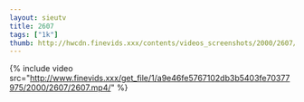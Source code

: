 ```yaml
--- 
layout: sieutv
title: 2607
tags: ["1k"]
thumb: http://hwcdn.finevids.xxx/contents/videos_screenshots/2000/2607/preview.mp4.jpg
---
```

{% include video src="http://www.finevids.xxx/get_file/1/a9e46fe5767102db3b5403fe70377975/2000/2607/2607.mp4/" %} 
